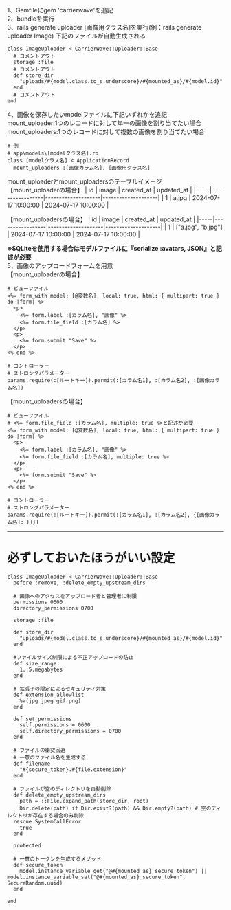 1、Gemfileにgem 'carrierwave'を追記  
2、bundleを実行  
3、rails generate uploader [画像用クラス名]を実行(例：rails generate uploader Image) 下記のファイルが自動生成される  
```
class ImageUploader < CarrierWave::Uploader::Base
  # コメントアウト
  storage :file
  # コメントアウト
  def store_dir
    "uploads/#{model.class.to_s.underscore}/#{mounted_as}/#{model.id}"
  end
  # コメントアウト
end
```
4、画像を保存したいmodelファイルに下記いずれかを追記  
mount_uploader:1つのレコードに対して単一の画像を割り当てたい場合
mount_uploaders:1つのレコードに対して複数の画像を割り当てたい場合
```
# 例
# app\models\[modelクラス名].rb
class [modelクラス名] < ApplicationRecord
  mount_uploaders :[画像カラム名], [画像用クラス名]
```
mount_uploaderとmount_uploadersのテーブルイメージ  
【mount_uploaderの場合】
| id  | image          | created_at         | updated_at         |
|-----|-----------------|--------------------|--------------------|
| 1   | a.jpg | 2024-07-17 10:00:00 | 2024-07-17 10:00:00 |

【mount_uploadersの場合】
| id  | image          | created_at         | updated_at         |
|-----|-----------------|--------------------|--------------------|
| 1   | ["a.jpg", "b.jpg"] | 2024-07-17 10:00:00 | 2024-07-17 10:00:00 |

**※SQLiteを使用する場合はモデルファイルに『serialize :avatars, JSON』と記述が必要**  
5、画像のアップロードフォームを用意  
【mount_uploaderの場合】
```
# ビューファイル
<%= form_with model: [@変数名], local: true, html: { multipart: true } do |form| %>
  <p>
    <%= form.label :[カラム名], "画像" %>
    <%= form.file_field :[カラム名] %>
  </p>
  <p>
    <%= form.submit "Save" %>
  </p>
<% end %>

# コントローラー
# ストロングパラメーター
params.require(:[ルートキー]).permit(:[カラム名1], :[カラム名2], :[画像カラム名])
```
【mount_uploadersの場合】
```
# ビューファイル
# <%= form.file_field :[カラム名], multiple: true %>と記述が必要
<%= form_with model: [@変数名], local: true, html: { multipart: true } do |form| %>
  <p>
    <%= form.label :[カラム名], "画像" %>
    <%= form.file_field :[カラム名], multiple: true %>
  </p>
  <p>
    <%= form.submit "Save" %>
  </p>
<% end %>

# コントローラー
# ストロングパラメーター
params.require(:[ルートキー]).permit(:[カラム名1], :[カラム名2], {[画像カラム名]: []})
```

___
# 必ずしておいたほうがいい設定  
```
class ImageUploader < CarrierWave::Uploader::Base
  before :remove, :delete_empty_upstream_dirs

  # 画像へのアクセスをアップロード者と管理者に制限
  permissions 0600
  directory_permissions 0700

  storage :file

  def store_dir
    "uploads/#{model.class.to_s.underscore}/#{mounted_as}/#{model.id}"
  end

  #ファイルサイズ制限による不正アップロードの防止
  def size_range
    1..5.megabytes
  end

  # 拡張子の限定によるセキュリティ対策
  def extension_allowlist
    %w(jpg jpeg gif png)
  end

  def set_permissions
    self.permissions = 0600
    self.directory_permissions = 0700
  end

  # ファイルの衝突回避
  # 一意のファイル名を生成する
  def filename
    "#{secure_token}.#{file.extension}"
  end

  # ファイルが空のディレクトリを自動削除
  def delete_empty_upstream_dirs
    path = ::File.expand_path(store_dir, root)
    Dir.delete(path) if Dir.exist?(path) && Dir.empty?(path) # 空のディレクトリが存在する場合のみ削除
  rescue SystemCallError
    true
  end

  protected

  # 一意のトークンを生成するメソッド
  def secure_token
    model.instance_variable_get("@#{mounted_as}_secure_token") || model.instance_variable_set("@#{mounted_as}_secure_token", SecureRandom.uuid)
  end

end
```

